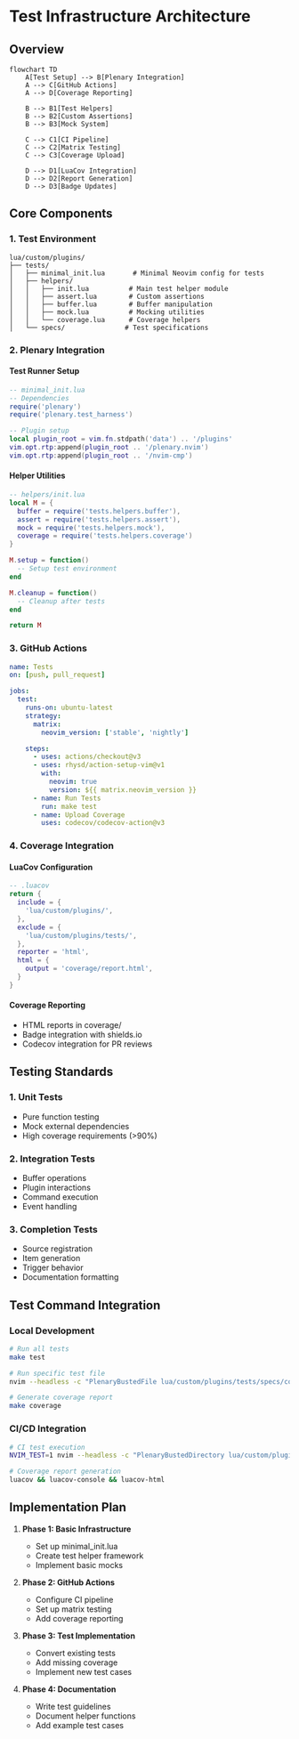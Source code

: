 # Test Infrastructure Architecture

## Overview

```mermaid
flowchart TD
    A[Test Setup] --> B[Plenary Integration]
    A --> C[GitHub Actions]
    A --> D[Coverage Reporting]

    B --> B1[Test Helpers]
    B --> B2[Custom Assertions]
    B --> B3[Mock System]

    C --> C1[CI Pipeline]
    C --> C2[Matrix Testing]
    C --> C3[Coverage Upload]

    D --> D1[LuaCov Integration]
    D --> D2[Report Generation]
    D --> D3[Badge Updates]
```

## Core Components

### 1. Test Environment
```
lua/custom/plugins/
├── tests/
│   ├── minimal_init.lua       # Minimal Neovim config for tests
│   ├── helpers/
│   │   ├── init.lua          # Main test helper module
│   │   ├── assert.lua        # Custom assertions
│   │   ├── buffer.lua        # Buffer manipulation
│   │   ├── mock.lua          # Mocking utilities
│   │   └── coverage.lua      # Coverage helpers
│   └── specs/               # Test specifications
```

### 2. Plenary Integration

#### Test Runner Setup
```lua
-- minimal_init.lua
-- Dependencies
require('plenary')
require('plenary.test_harness')

-- Plugin setup
local plugin_root = vim.fn.stdpath('data') .. '/plugins'
vim.opt.rtp:append(plugin_root .. '/plenary.nvim')
vim.opt.rtp:append(plugin_root .. '/nvim-cmp')
```

#### Helper Utilities
```lua
-- helpers/init.lua
local M = {
  buffer = require('tests.helpers.buffer'),
  assert = require('tests.helpers.assert'),
  mock = require('tests.helpers.mock'),
  coverage = require('tests.helpers.coverage')
}

M.setup = function()
  -- Setup test environment
end

M.cleanup = function()
  -- Cleanup after tests
end

return M
```

### 3. GitHub Actions

```yaml
name: Tests
on: [push, pull_request]

jobs:
  test:
    runs-on: ubuntu-latest
    strategy:
      matrix:
        neovim_version: ['stable', 'nightly']

    steps:
      - uses: actions/checkout@v3
      - uses: rhysd/action-setup-vim@v1
        with:
          neovim: true
          version: ${{ matrix.neovim_version }}
      - name: Run Tests
        run: make test
      - name: Upload Coverage
        uses: codecov/codecov-action@v3
```

### 4. Coverage Integration

#### LuaCov Configuration
```lua
-- .luacov
return {
  include = {
    'lua/custom/plugins/',
  },
  exclude = {
    'lua/custom/plugins/tests/',
  },
  reporter = 'html',
  html = {
    output = 'coverage/report.html',
  }
}
```

#### Coverage Reporting
- HTML reports in coverage/
- Badge integration with shields.io
- Codecov integration for PR reviews

## Testing Standards

### 1. Unit Tests
- Pure function testing
- Mock external dependencies
- High coverage requirements (>90%)

### 2. Integration Tests
- Buffer operations
- Plugin interactions
- Command execution
- Event handling

### 3. Completion Tests
- Source registration
- Item generation
- Trigger behavior
- Documentation formatting

## Test Command Integration

### Local Development
```bash
# Run all tests
make test

# Run specific test file
nvim --headless -c "PlenaryBustedFile lua/custom/plugins/tests/specs/commit_template_spec.lua"

# Generate coverage report
make coverage
```

### CI/CD Integration
```bash
# CI test execution
NVIM_TEST=1 nvim --headless -c "PlenaryBustedDirectory lua/custom/plugins/tests/specs/ {minimal_init = 'tests/minimal_init.lua'}"

# Coverage report generation
luacov && luacov-console && luacov-html
```

## Implementation Plan

1. **Phase 1: Basic Infrastructure**
   - Set up minimal_init.lua
   - Create test helper framework
   - Implement basic mocks

2. **Phase 2: GitHub Actions**
   - Configure CI pipeline
   - Set up matrix testing
   - Add coverage reporting

3. **Phase 3: Test Implementation**
   - Convert existing tests
   - Add missing coverage
   - Implement new test cases

4. **Phase 4: Documentation**
   - Write test guidelines
   - Document helper functions
   - Add example test cases
